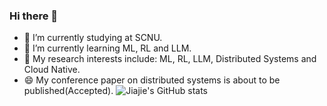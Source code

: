 ### Hi there 👋

<!--
**jiajieZeng/jiajieZeng** is a ✨ _special_ ✨ repository because its `README.md` (this file) appears on your GitHub profile.

Here are some ideas to get you started:

- 👯 I’m looking to collaborate on ...
- 🤔 I’m looking for help with ...
- 💬 Ask me about ...
- 📫 How to reach me: ...
- 😄 Pronouns: ...
- ⚡ Fun fact: ...
-->
- 🔭 I’m currently studying at SCNU.
- 🌱 I’m currently learning ML, RL and LLM.
- 🤔 My research interests include: ML, RL, LLM, Distributed Systems and Cloud Native.
- 😄 My conference paper on distributed systems is about to be published(Accepted).
![Jiajie's GitHub stats](https://github-readme-stats.vercel.app/api?username=jiajieZeng)
